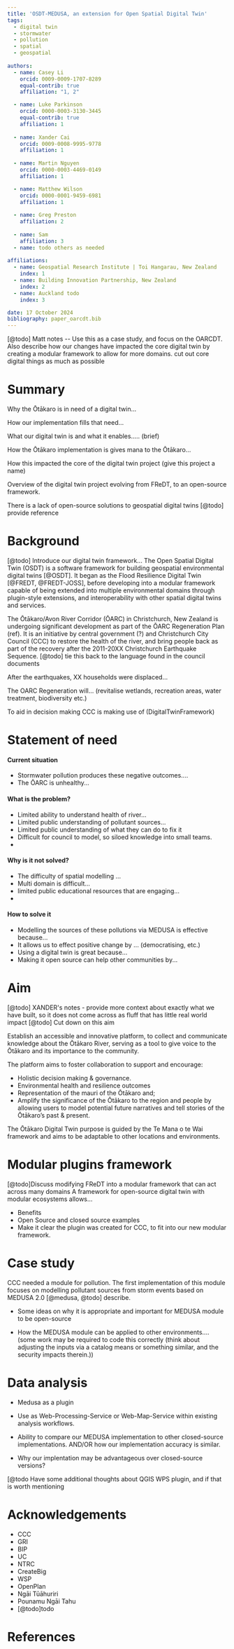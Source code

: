 ```yaml
---
title: 'OSDT-MEDUSA, an extension for Open Spatial Digital Twin'
tags:
  - digital twin
  - stormwater
  - pollution
  - spatial
  - geospatial
  
authors:
  - name: Casey Li
    orcid: 0009-0009-1707-8289
    equal-contrib: true 
    affiliation: "1, 2"

  - name: Luke Parkinson
    orcid: 0000-0003-3130-3445
    equal-contrib: true 
    affiliation: 1
    
  - name: Xander Cai
    orcid: 0009-0008-9995-9778
    affiliation: 1
  
  - name: Martin Nguyen
    orcid: 0000-0003-4469-0149
    affiliation: 1

  - name: Matthew Wilson
    orcid: 0000-0001-9459-6981
    affiliation: 1
    
  - name: Greg Preston
    affiliation: 2
  
  - name: Sam
    affiliation: 3
  - name: todo others as needed
    
affiliations:
  - name: Geospatial Research Institute | Toi Hangarau, New Zealand
    index: 1
  - name: Building Innovation Partnership, New Zealand
    index: 2
  - name: Auckland todo
    index: 3

date: 17 October 2024
bibliography: paper_oarcdt.bib
---
```

[@todo] Matt notes -- Use this as a case study, and focus on the OARCDT. Also describe how our changes have impacted the core digital twin by creating a modular framework to allow for more domains. cut out core digital things as much as possible


# Summary
Why the Ōtākaro is in need of a digital twin...

How our implementation fills that need...

What our digital twin is and what it enables..... (brief)

How the Ōtākaro implementation is gives mana to the Ōtākaro...

How this impacted the core of the digital twin project (give this project a name)

Overview of the digital twin project evolving from FReDT, to an open-source framework.


There is a lack of open-source solutions to geospatial digital twins [@todo] provide reference


# Background
[@todo] Introduce our digital twin framework...
The Open Spatial Digital Twin (OSDT) is a software framework for building geospatial environmental digital twins [@OSDT]. It began as the Flood Resilience Digital Twin [@FREDT, @FREDT-JOSS], before developing into a modular framework capable of being extended into multiple environmental domains through plugin-style extensions, and interoperability with other spatial digital twins and services.

The Ōtākaro/Avon River Corridor (ŌARC) in Christchurch, New Zealand is undergoing significant development as part of the ŌARC Regeneration Plan (ref). It is an initiative by central government (?) and Christchurch City Council (CCC) to restore the health of the river, and bring people back as part of the recovery after the 2011-20XX Christchurch Earthquake Sequence. [@todo] tie this back to the language found in the council documents

After the earthquakes, XX households were displaced...

The OARC Regeneration will... (revitalise wetlands, recreation areas, water treatment, biodiversity etc.)

To aid in decision making CCC is making use of (DigitalTwinFramework)


# Statement of need
#### Current situation
* Stormwater pollution produces these negative outcomes....
* The ŌARC is unhealthy...
#### What is the problem?
* Limited ability to understand health of river...
* Limited public understanding of pollutant sources...
* Limited public understanding of what they can do to fix it
* Difficult for council to model, so siloed knowledge into small teams.
*
#### Why is it not solved?
* The difficulty of spatial modelling ...
* Multi domain is difficult...
* limited public educational resources that are engaging...
* 
#### How to solve it
* Modelling the sources of these pollutions via MEDUSA is effective because...
* It allows us to effect positive change by ... (democratising, etc.)
* Using a digital twin is great because...
* Making it open source can help other communities by...


# Aim
[@todo] XANDER's notes - provide more context about exactly what we have built, so it does not come across as fluff that has little real world impact
[@todo] Cut down on this aim

Establish an accessible and innovative platform, to collect and communicate knowledge about the Ōtākaro River, serving as a tool to give voice to the Ōtākaro and its importance to the community. 

The platform aims to foster collaboration to support and encourage: 

* Holistic decision making & governance. 
* Environmental health and resilience outcomes 
* Representation of the mauri of the Ōtākaro and; 
* Amplify the significance of the Ōtākaro to the region and people by allowing users to model potential future narratives and tell stories of the Ōtākaro’s past & present. 

The Ōtākaro Digital Twin purpose is guided by the Te Mana o te Wai framework and aims to be adaptable to other locations and environments. 


# Modular plugins framework
[@todo]Discuss modifying FReDT into a modular framework that can act across many domains
A framework for open-source digital twin with modular ecosystems allows...
- Benefits
- Open Source and closed source examples
- Make it clear the plugin was created for CCC, to fit into our new modular framework.

# Case study
 CCC needed a module for pollution. The first implementation of this module focuses on modelling pollutant sources from storm events based on MEDUSA 2.0 [@medusa, @todo] describe.
 
 * Some ideas on why it is appropriate and important for MEDUSA module to be open-source

* How the MEDUSA module can be applied to other environments.... (some work may be required to code this correctly (think about adjusting the inputs via a catalog means or something similar, and the security impacts therein.))


# Data analysis
* Medusa as a plugin

* Use as Web-Processing-Service or Web-Map-Service within existing analysis workflows.

* Ability to compare our MEDUSA implementation to other closed-source implementations. AND/OR how our implementation accuracy is similar.
* Why our implentation may be advantageous over closed-source versions?

[@todo Have some additional thoughts about QGIS WPS plugin, and if that is worth mentioning

# Acknowledgements
* CCC
* GRI
* BIP
* UC
* NTRC
* CreateBig
* WSP
* OpenPlan
* Ngāi Tūāhuriri
* Pounamu Ngāi Tahu
* [@todo]todo

# References
